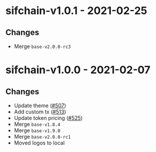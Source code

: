 # sifchain-v1.0.1 - 2021-02-25

## Changes
- Merge `base-v2.0.0-rc3`
# sifchain-v1.0.0 - 2021-02-07

## Changes

- Update theme ([\#507](https://github.com/forbole/big-dipper-2.0-cosmos/issues/507))
- Add custom tx ([\#513](https://github.com/forbole/big-dipper-2.0-cosmos/issues/513))
- Update token pricing ([\#525](https://github.com/forbole/big-dipper-2.0-cosmos/issues/525))
- Merge `base-v1.8.4`
- Merge `base-v1.9.0`
- Merge `base-v2.0.0-rc1`
- Moved logos to local
